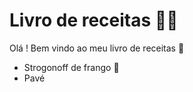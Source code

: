 # Livro de receitas :man_cook:

Olá ! Bem vindo ao meu livro de receitas :book:

- Strogonoff de frango :chicken:
- Pavé
